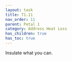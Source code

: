 ```yaml
---
layout: task
title: T1.11
nav_order: 11
parent: Petal 1
category: Address Heat Loss
has_children: true
has_toc: true
---
```


Insulate what you can. 

